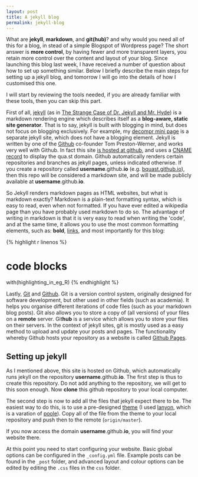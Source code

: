 ```yaml
---
layout: post
title: A jekyll blog
permalink: jekyll-blog
---
```

What are **jekyll**, **markdown**, and **git(hub)**?
and why would you need all of this for a blog, in stead of a simple Blogspot of Wordpress page?
The short answer is **more control**,
by having fewer and more transparent layers, you retain more control over the content and layout of your blog.
Since launching this blog last week,
I have received a number of question about how to set up something similar.
Below I briefly describe the main steps for setting up a jekyll blog,
and tomorrow I will go into the details of how I customised this one.

I will start by reviewing the tools needed, if you are already familiar with these tools, then you can skip this part.

First of all, [jekyll](http://jekyllrb.com/) (as in [The Strange Case of Dr. Jekyll and Mr. Hyde](http://en.wikipedia.org/wiki/Strange_Case_of_Dr_Jekyll_and_Mr_Hyde))
is a markdown rendering engine which describes itself as a **blog-aware, static site generator**.
That is to say, jekyll is built with blogging in mind, but does not focus on blogging exclusively.
For example, my [decompr mini page](http://qua.st/decompr) is a separate jekyll site, which does not have a blogging element.
Jekyll is written by one of the [Github](https://github.com/) co-founder Tom Preston-Werner, and works very well with Github.
In fact this site [is hosted at github](https://github.com/bquast/bquast.github.io/), and uses a [CNAME record](http://en.wikipedia.org/wiki/CNAME_record) to display the qua.st domain.
Github automatically renders certain repositories and branches as jekyll pages, unless indicated otherwise.
If you create a repository called **username**.github.**io** (e.g. [bquast.github.io](https://github.com/bquast/bquast.github.io)), then this repo will be considered a markdown site,
and will be made publicly available at **username**.github.**io**.

So Jekyll renders markdown pages as HTML websites, but what is markdown exactly?
Markdown is a plain-text formatting syntax, which is easy to read, even when not formatted.
If you have ever edited a wikipedia page  than you have probably used markdown to do so.
The advantage of writing in markdown is that it is very easy to read when writing the 'code',
and at the same time, it allows you to use the most common formatting elements, such as:
**bold**, [links](http://en.wikipedia.org/wiki/Hyperlinks), and most importantly for this blog:

{% highlight r linenos %}
# code blocks
with(highlighting_in_eg_R)
{% endhighlight %}

Lastly, [Git](http://git-scm.com/) and [Github](https://github.com/).
Git is a version control system, originally designed for software development,
but other used in other fields (such as academia).
It helps you organise different iterations of code files (such as your markdown blog posts).
Git also allows you to store a copy of (all versions) of your files on a **remote** server.
Git**hub** is a service which allows you to store your files on their servers.
In the context of jekyll sites, git is mostly used as a easy method to upload and update your posts and pages.
The functionality whereby Github hosts your repository as a website is called [Github Pages](https://pages.github.com/).

## Setting up jekyll
As I mentioned above, this site is hosted on Github, which automatically runs jekyll on the repository
**username**.github.**io**. The first step is thus to create this repository.
Do not add anything to the repository, we will get to this soon enough.
Now **clone** this github repository to your local computer.

The second step is now to add all the files that jekyll expect there to be. The easiest way to do this, is to use a pre-designed [theme](http://jekyllthemes.org/) (I used [lanyon](https://github.com/poole/lanyon), which is a varation of [poole](https://github.com/poole/poole)). Copy all of the file from the theme to your local repository and push then to the remote (`origin/master`).

If you now access the domain **username**.github.**io**, you will find your website there.

At this point you need to start configuring your website. Basic global options can be configured in the `_config.yml` file. Example posts can be found in the `_post` folder, and advanced layout and colour options can be edited by editing the `.css` files in the `css` folder.
